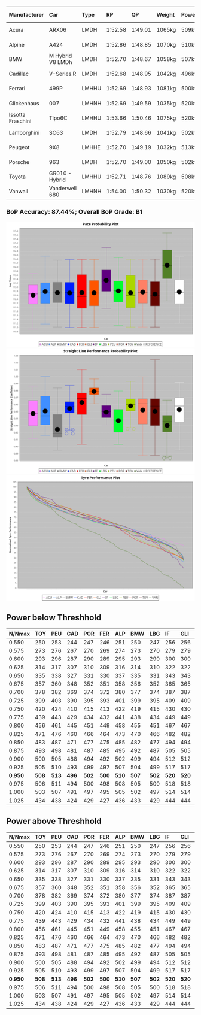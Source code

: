 |Manufacturer|Car|Type|RP|QP|Weight|Power¹|Threshhold|PINC|Power²|E/Stint|AVG Vmax|FDS|RDLC|L/Stint|BOP-Grade|ModelAccuracy|ModelPoints|Match%|
|:-|:-|:-|:-|:-|:-|:-|:-|:-|:-|:-|:-|:-|:-|:-|:-|:-|:-|:-|
|Acura|ARX06|LMDH|1:52.58|1:49.01|1065kg|509kw|210.0kph|0%|509kw|904MJ|274.33kph-289.39kph|-|1.00|29|-C2|100.00%|995|72.13%|
|Alpine|A424|LMDH|1:52.86|1:48.85|1070kg|510kw|210.0kph|0%|510kw|905MJ|274.83kph-292.75kph|-|1.00|29|~A1|81.46%|523|100.00%|
|BMW|M Hybrid V8 LMDh|LMDH|1:52.70|1:48.67|1058kg|507kw|210.0kph|0%|507kw|893MJ|271.63kph-292.18kph|-|1.02|29|-A2|98.60%|1690|91.88%|
|Cadillac|V-Series.R|LMDH|1:52.68|1:48.95|1042kg|496kw|210.0kph|0%|496kw|872MJ|270.31kph-291.47kph|-|1.02|29|-A2|98.38%|1765|92.26%|
|Ferrari|499P|LMHHU|1:52.69|1:48.93|1081kg|500kw|210.0kph|0%|500kw|885MJ|273.12kph-292.59kph|190kph|1.01|29|~A1|92.24%|2247|95.60%|
|Glickenhaus|007|LMHNH|1:52.69|1:49.59|1035kg|520kw|210.0kph|0%|520kw|914MJ|281.50kph-291.91kph|-|0.95|29|+A2|96.18%|554|91.46%|
|Issotta Fraschini|Tipo6C|LMHHU|1:53.66|1:50.46|1075kg|520kw|210.0kph|0%|520kw|922MJ|276.76kph-286.01kph|190kph|1.03|29|+E1|66.67%|96|56.58%|
|Lamborghini|SC63|LMDH|1:52.79|1:48.66|1041kg|502kw|210.0kph|0%|502kw|883MJ|273.28kph-289.14kph|-|1.05|29|~A1|96.77%|419|97.12%|
|Peugeot|9X8|LMHHE|1:52.70|1:49.19|1032kg|513kw|210.0kph|0%|513kw|904MJ|273.35kph-293.88kph|150kph|1.03|29|~A1|87.65%|1795|98.73%|
|Porsche|963|LMDH|1:52.70|1:49.00|1050kg|502kw|210.0kph|0%|502kw|887MJ|272.09kph-292.49kph|-|1.02|29|-A2|96.81%|5438|94.14%|
|Toyota|GR010 - Hybrid|LMHHU|1:52.71|1:48.76|1089kg|508kw|210.0kph|0%|508kw|903MJ|271.21kph-299.00kph|190kph|1.01|29|~A1|86.04%|1751|99.98%|
|Vanwall|Vanderwell 680|LMHNH|1:54.00|1:50.32|1030kg|520kw|210.0kph|0%|520kw|901MJ|269.00kph-288.86kph|-|1.01|29|+E1|91.42%|501|59.42%|

### BoP Accuracy: 87.44%; Overall BoP Grade: B1
![](BOP/WECTEC/SEBRING/BASIC/IMG/ACOMETHOD.png)![](BOP/WECTEC/SEBRING/BASIC/IMG/ACOMETHOD_sp.png)![](BOP/WECTEC/SEBRING/BASIC/IMG/ACOMETHOD_tw.png)
## Power below Threshhold
|N/Nmax|TOY|PEU|CAD|POR|FER|ALP|BMW|LBG|IF|GLI|VAN|ACU|
|:-|:-|:-|:-|:-|:-|:-|:-|:-|:-|:-|:-|:-|
|0.550|250|253|244|247|246|251|250|247|256|256|256|251|
|0.575|273|276|267|270|269|274|273|270|279|279|279|274|
|0.600|293|296|287|290|289|295|293|290|300|300|300|294|
|0.625|314|317|307|310|309|316|314|310|322|322|322|315|
|0.650|335|338|327|331|330|337|335|331|343|343|343|336|
|0.675|357|360|348|352|351|358|356|352|365|365|365|357|
|0.700|378|382|369|374|372|380|377|374|387|387|387|379|
|0.725|399|403|390|395|393|401|399|395|409|409|409|400|
|0.750|420|424|410|415|413|422|419|415|430|430|430|421|
|0.775|439|443|429|434|432|441|438|434|449|449|449|440|
|0.800|456|461|445|451|449|458|455|451|467|467|467|457|
|0.825|471|476|460|466|464|473|470|466|482|482|482|472|
|0.850|483|487|471|477|475|485|482|477|494|494|494|484|
|0.875|493|498|481|487|485|495|492|487|505|505|505|494|
|0.900|500|505|488|494|492|502|499|494|512|512|512|501|
|0.925|505|510|493|499|497|507|504|499|517|517|517|506|
|**0.950**|**508**|**513**|**496**|**502**|**500**|**510**|**507**|**502**|**520**|**520**|**520**|**509**|
|0.975|506|511|494|500|498|508|505|500|518|518|518|507|
|1.000|503|507|491|497|495|505|502|497|514|514|514|504|
|1.025|434|438|424|429|427|436|433|429|444|444|444|435|

## Power above Threshhold
|N/Nmax|TOY|PEU|CAD|POR|FER|ALP|BMW|LBG|IF|GLI|VAN|ACU|
|:-|:-|:-|:-|:-|:-|:-|:-|:-|:-|:-|:-|:-|
|0.550|250|253|244|247|246|251|250|247|256|256|256|251|
|0.575|273|276|267|270|269|274|273|270|279|279|279|274|
|0.600|293|296|287|290|289|295|293|290|300|300|300|294|
|0.625|314|317|307|310|309|316|314|310|322|322|322|315|
|0.650|335|338|327|331|330|337|335|331|343|343|343|336|
|0.675|357|360|348|352|351|358|356|352|365|365|365|357|
|0.700|378|382|369|374|372|380|377|374|387|387|387|379|
|0.725|399|403|390|395|393|401|399|395|409|409|409|400|
|0.750|420|424|410|415|413|422|419|415|430|430|430|421|
|0.775|439|443|429|434|432|441|438|434|449|449|449|440|
|0.800|456|461|445|451|449|458|455|451|467|467|467|457|
|0.825|471|476|460|466|464|473|470|466|482|482|482|472|
|0.850|483|487|471|477|475|485|482|477|494|494|494|484|
|0.875|493|498|481|487|485|495|492|487|505|505|505|494|
|0.900|500|505|488|494|492|502|499|494|512|512|512|501|
|0.925|505|510|493|499|497|507|504|499|517|517|517|506|
|**0.950**|**508**|**513**|**496**|**502**|**500**|**510**|**507**|**502**|**520**|**520**|**520**|**509**|
|0.975|506|511|494|500|498|508|505|500|518|518|518|507|
|1.000|503|507|491|497|495|505|502|497|514|514|514|504|
|1.025|434|438|424|429|427|436|433|429|444|444|444|435|
